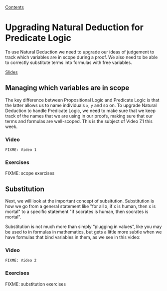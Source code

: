 [Contents](contents.html)

# Upgrading Natural Deduction for Predicate Logic

To use Natural Deduction we need to upgrade our ideas of judgement to track which variables are in scope during a proof. We also need to be able to correctly substitute terms into formulas with free variables.

[Slides](week07-slides.pdf)

## Managing which variables are in scope

The key difference between Propositional Logic and Predicate Logic is that the latter allows us to name individuals `x`, `y` and so on. To upgrade Natural Deduction to handle Predicate Logic, we need to make sure that we keep track of the names that we are using in our proofs, making sure that our terms and formulas are well-scoped. This is the subject of Video 7.1 this week.

### Video

```
FIXME: Video 1
```

### Exercises

FIXME: scope exercises

## Substitution

Next, we will look at the important concept of subsitution. Substitution is how we go from a general statement like "for all x, if x is human, then x is mortal" to a specific statement "if socrates is human, then socrates is mortal".

Substitution is not much more than simply “plugging in values”, like you may be used to in formulas in mathematics, but gets a little more subtle when we have formulas that bind variables in them, as we see in this video:

### Video

```
FIXME: Video 2
```

### Exercises

FIXME: substitution exercises
